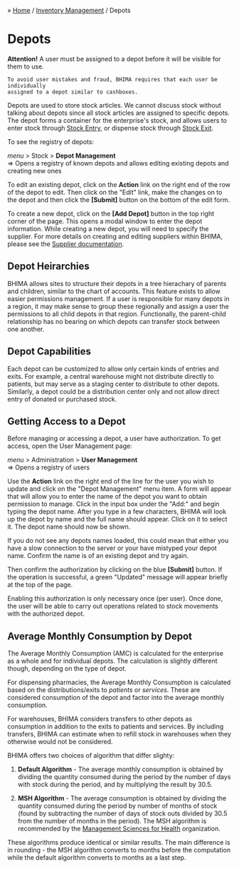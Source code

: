&raquo; [Home](../index.md) / [Inventory Management](./index.md) / Depots

# Depots

<div class="bs-callout bs-callout-warning">
  <p>
    <b>Attention!</b> A user must be assigned to a depot before it will be visible
    for them to use.

    To avoid user mistakes and fraud, BHIMA requires that each user be individually
    assigned to a depot similar to cashboxes.
  </p>
</div>

Depots are used to store stock articles.  We cannot discuss stock without
talking about depots since all stock articles are assigned to specific
depots. The depot forms a container for the enterprise's stock, and allows
users to enter stock through [Stock Entry](./movement.entry.md), or dispense
stock through [Stock Exit](./movement.exit.md).

To see the registry of depots:

<div class="bs-callout bs-callout-success">
  <p>
  <i>menu</i> > Stock > <strong>Depot Management</strong> <br>
   &rArr; Opens a registry of known depots and allows editing existing depots and creating new ones
  </p>
</div>

To edit an existing depot, click on the **Action** link on the right end of
the row of the depot to edit.  Then click on the "Edit" link, make the changes
on to the depot and then click the **[Submit]** button on the bottom of the
edit form.

To create a new depot, click on the **[Add Depot]** button in the top right
corner of the page.  This opens a modal window to enter the depot information.
While creating a new depot, you will need to specify the supplier.  For more
details on creating and editing suppliers within BHIMA, please see the
[Supplier documentation](./supplier.md).


## Depot Heirarchies
BHIMA allows sites to structure their depots in a tree hierachary of parents
and children, similar to the chart of accounts.  This feature exists to allow
easier permissions management.  If a user is responsible for many depots in a
region, it may make sense to group these regionally and assign a user the
permissions to all child depots in that region.  Functionally, the
parent-child relationship has no bearing on which depots can transfer stock
between one another.


## Depot Capabilities
Each depot can be customized to allow only certain kinds of entries and exits.
For example, a central warehouse might not distribute directly to patients,
but may serve as a staging center to distribute to other depots.  Similarly, a
depot could be a distribution center only and not allow direct entry of
donated or purchased stock.

## Getting Access to a Depot
Before managing or accessing a depot, a user have authorization. To get
access, open the User Management page:

<div class="bs-callout bs-callout-success">
  <p>
  <i>menu</i> > Administration > <strong>User Management</strong> <br>
   &rArr; Opens a registry of users
  </p>
</div>

Use the **Action** link on the right end of the line for the user you wish to
update and click on the "Depot Management" menu item.  A form will appear that
will allow you to enter the name of the depot you want to obtain permission to
manage. Click in the input box under the "Add:" and begin typing the depot
name. After you type in a few characters, BHIMA will look up the depot by name
and the full name should appear. Click on it to select it. The depot name
should now be shown.

If you do not see any depots names loaded, this could mean that either you
have a slow connection to the server or your have mistyped your depot
name. Confirm the name is of an existing depot and try again.

Then confirm the authorization by clicking on the blue **[Submit]** button.
If the operation is successful, a green "Updated" message will appear briefly
at the top of the page.

Enabling this authorization is only necessary once (per user). Once done, the
user will be able to carry out operations related to stock movements with the
authorized depot.


## Average Monthly Consumption by Depot
The Average Monthly Consumption (AMC) is calculated for the enterprise as a
whole and for individual depots.  The calculation is slightly different
though, depending on the type of depot.

For dispensing pharmacies, the Average Monthly Consumption is calculated based
on the distributions/exits to _patients_ or _services_.  These are considered
consumption of the depot and factor into the average monthly consumption.

For warehouses, BHIMA considers transfers to other depots as consumption in
addition to the exits to patients and services.  By including transfers, BHIMA
can estimate when to refill stock in warehouses when they otherwise would not
be considered.

BHIMA offers two choices of algorithm that differ slighty:

  1. **Default Algorithm** - The average monthly consumption is obtained by
  dividing the quantity consumed during the period by the number of days with
  stock during the period, and by multiplying the result by 30.5.

  2. **MSH Algorithm** - The average consumption is obtained by dividing the
  quantity consumed during the period by number of months of stock (found by
  subtracting the number of days of stock outs divided by 30.5 from the number
  of months in the period).  The MSH algorithm is recommended by the
  [Management Sciences for Health](https://www.msh.org) organization.

These algorithms produce identical or similar results.  The main difference is
in rounding - the MSH algorithm converts to months before the computation
while the default algorithm converts to months as a last step.
